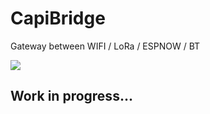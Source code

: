 # CapiBridge
Gateway between WIFI / LoRa / ESPNOW / BT

<img src="https://raw.githubusercontent.com/PricelessToolkit/CapiBridge/main/img/CapiBridge.jpg"/>

## Work in progress...
